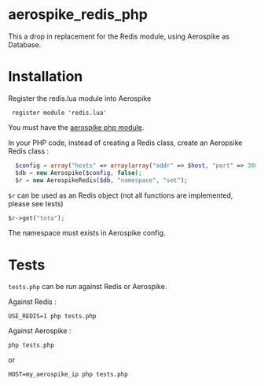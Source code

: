 # aerospike_redis_php

This a drop in replacement for the Redis module, using Aerospike as Database.

# Installation

Register the redis.lua module into Aerospike

````
 register module 'redis.lua'
````

You must have the [aerospike php module](https://github.com/aerospike/aerospike-client-php).

In your PHP code, instead of creating a Redis class, create an Aeropsike Redis class :
````php
  $config = array("hosts" => array(array("addr" => $host, "port" => 3000)));
  $db = new Aerospike($config, false);
  $r = new AerospikeRedis($db, "namespace", "set");
````
`$r` can be used as an Redis object (not all functions are implemented, please see tests)

````php
$r->get("toto");
`````

The namespace must exists in Aerospike config.

# Tests

`tests.php` can be run against Redis or Aerospike.

Against Redis :
````
USE_REDIS=1 php tests.php
````

Against Aerospike :
````
php tests.php
````
or
````
HOST=my_aerospike_ip php tests.php
````
